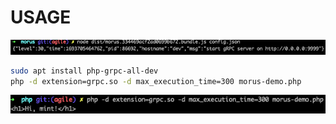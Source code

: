 # USAGE

![server](documents/server.png)

```bash
sudo apt install php-grpc-all-dev
php -d extension=grpc.so -d max_execution_time=300 morus-demo.php
```

![client](documents/client.png)
